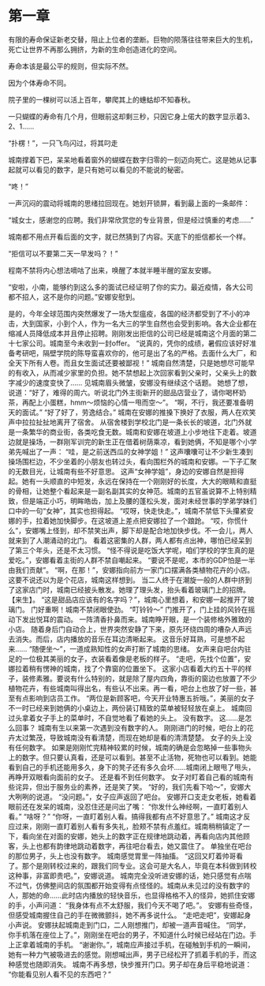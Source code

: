# 第一章

有限的寿命保证新老交替，阻止上位者的垄断。巨物的陨落往往带来巨大的生机，死亡让世界不再那么拥挤，为新的生命创造进化的空间。

寿命本该是最公平的规则，但实际不然。

因为个体寿命不同。

院子里的一棵树可以活上百年，攀爬其上的蟪蛄却不知春秋。

一只蝴蝶的寿命有几个月，但眼前这却剩三秒，只因它身上偌大的数字显示着3、2、1……

“扑楞！”，一只飞鸟闪过，将其叼走

城南撑着下巴，呆呆地看着窗外的蝴蝶在数字归零的一刻迈向死亡。这是她从记事起就可以看见的数字，是只有她可以看见的不能说的秘密。

“咚！”

一声沉闷的震动将城南的思绪拉回现在。她划开锁屏，看到最上面的一条邮件：

“城女士，感谢您的应聘。我们非常欣赏您的专业背景，但是经过慎重的考虑……”

城南都不用点开看后面的文字，就已然猜到了内容。天底下的拒信都长一个样。

“拒信可以不要第二天一早发吗？！”

程南不禁将内心想法嘀咕了出来，唤醒了本就半睡半醒的室友安娜。

“安啦，小南，能够约到这么多的面试已经证明了你的实力。最近疫情，各大公司都不招人，这不是你的问题。”安娜安慰到。

是的，今年全球范围内突然爆发了一场大型瘟疫，各国的经济都受到了不小的冲击，大到国家，小到个人，作为一名大三的学生自然也会受到影响。各大企业都在缩减人员降低成本并且停止招聘。刚刚发出拒信的公司已经是城南这个月面的第二十七家公司。城南至今未收到一封offer。
“说真的，凭你的成绩，暑假应该好好准备考研吧，隔壁学院的陈导蛮喜欢你的，他可是出了名的严格。去面什么大厂，和全天下所有人卷。而且女生面试还要被鄙视！”
城南自然清楚，只是她想尽可能早的有收入，从而减少家里的负担。她不禁想起上次回家看到父亲时，父亲头上的数字减少的速度变快了……
见城南眉头微皱，安娜没有继续这个话题。
她想了想，说道：“好了，难得的周六。听说北门外主街新开的甜品店营业了，请你喝杯奶茶，再配上小蛋糕，hmm～烦恼的心情一甩而空～”。
“啊，不行，我还要准备明天的面试。”
“好了好了，劳逸结合。”
城南在安娜的推搡下换好了衣服，两人在欢笑声中拉拉扯扯地离开了宿舍。
从宿舍楼到学校北门是一条长长的坡道，北门外就是一条繁华的商业街，各类吃食无数。城南和安娜在坡道上小步地往下走着。坡道边就是操场，一群刚军训完的新生正在借着树荫乘凉，看到她俩，不知是哪个小学弟先喊出了一声：
“哇，是之前送西瓜的女神学姐！”
这声囔囔可让不少新生凑到操场围栏边，不少坐着的小朋友也转过头，看向围栏外的城南和安娜。一下子汇聚的无数目光，让城南有些不好意思。
这声“女神学姐”，身边的安娜自然是担得起。她有一头顺直的中短发，永远在保持在一个刚刚好的长度，大大的眼睛和直挺的骨相，让她整个看起来是一副名副其实的女神范。城南的五官虽说算不上特别精致，但是端正小巧，明眸皓齿，加上及腰的蓬松头发，面对未经世事的学弟学妹们口中的一句“女神”，其实也担得起。
“哎呀，快走快走。”，城南不禁低下头攥紧安娜的手，拉着她加快脚步。在这坡道上差点把安娜拉了一个踉跄。
“哎，你慌什么”，安娜嘴上怪到，却不禁笑出声，脚下却是配合地加快步伐。不一会儿，两人就来到了人潮涌动的北门。
看着这密集的人群，两人都有点出神，哪怕已经呆到了第三个年头，还是不太习惯。
“怪不得说是吃饭大学呢，咱们学校的学生真的是爱吃。”，安娜看着主街的人群不禁自嘲起来。
“要说不是呢，本市的GDP怕是一半由我们贡献”。
“啊，在那！”，安娜指向前方一家门口摆满各类植物花卉的小店。
这要不说还以为是个花店，城南这样想到。
当二人终于在潮旋一般的人群中挤到了这家店门时，城南已经披头散发。她理了理头发，抬头看着玻璃门上的招牌。
【来生】。
“这是甜品店应该有的名字吗？”，城南心里想着，和安娜一起推开了玻璃门。
门好重啊！城南不禁闭眼使劲。
“叮铃铃～”
门推开了，门上挂的风铃在摇动下发出悦耳的震动。
一阵清香扑鼻而来。城南睁开眼，是一个装修格外雅致的小店。
随着身后门自动合上，世界突然安静了下来，原先环绕四周的嘈杂人声远去消失。而后，店内播放的音乐在耳边清晰起来。
这音乐好耳熟，可是想不起来……
“随便坐～”，一道成熟知性的女声打断了城南的思绪。
女声来自吧台内驻足的一位极其美丽的女子，衣装看着像是老板的样子。
“走吧，先找个位置”，安娜拉着稍有愣神的城南，找了个靠窗的位置坐下。
这家小店看着大约五十平的样子，装修素雅。要说有什么特别的，就是除了屋内四角，靠街的窗边也放置了不少植物花卉，有些城南叫得出名，有些认不出来。再一看，吧台上也放了好一些，甚至有点影响到店员工作。
“两位是新顾客吧，今天开业特惠五折哦。”，美丽的女子不一时已经来到她俩的小桌边上，两份装订精致的菜单被轻轻放在桌上。
城南回过头拿着女子手上的菜单时，不自觉地看了看她的头上。
没有数字。
这……是怎么回事？
城南有生以来第一次遇到没有数字的人。
刚刚进门的时候，吧台上的花卉太过繁茂，导致城南没有看清楚，而现在她却是看的清清楚楚。
女子的头上没有任何数字。
如果是刚刚忙完精神较累的时候，城南的确是会忽略掉一些事物头上的数字。但只要认真看，还是可以看到。甚至不止活物，死物也可以看到。她能看到自己的手机还能用多久，身下的凳子还有多久会坏……城南闭上眼甩了甩头，再睁开双眼看向面前的女子。
还是看不到任何数字。
女子对盯着自己看的城南有些诧异，但出于服务业的素养，还是笑了笑。
“好的，我们先看下哈～”，安娜大大咧咧的说道。
“没问题。”，女子应声返回了吧台。
安娜开口支走女老板，她看着眼前还在发呆的城南，没忍住还是问出了嘴：
“你发什么神经啊，一直盯着别人看。”
“啥呀？”
“你呀，一直盯着别人看。搞得我都有点不好意思了。”
城南这才反应过来，刚刚一直盯着别人看有多失礼，脸颊不禁有点羞红。城南稍稍镇定了一下，看向坐在对面的安娜，她头上的数字正在规律地跳动着，再看向店内其他顾客，头上也都有韵律地跳动着数字，再往吧台看去，她又震住了。
单独坐在吧台的那位男子，头上也没有数字。
城南感觉胃里一阵抽搐。
“这回又盯着帅哥看了。那个是刚转校过来的，跟我们同专业。这会可是大名人，毕竟在本科做到转校这种事，非富即贵吧。”，安娜说道。
城南完全没听进安娜的话，她只感觉有点喘不过气，仿佛整间店的氛围都开始变得有点怪怪的。城南从未见过的没有数字的人，那她的命……此时店内播放的轻快音乐，也显得格格不入的怪异，她抓住安娜的手，小声问道：
“我身体有点不太舒服，我们今天不喝了吧。”。
安娜有些奇怪，但感受城南握住自己的手在微微颤抖，她不再多说什么。
“走吧走吧”，安娜起身小声说。
安娜扶起城南走到门口，二人刚想推门，却被一道声音喊住。
“同学，你手机落在座位上了。”，刚刚坐在吧台的男子，不知道什么时候已经站在门边。手上正拿着城南的手机。
“谢谢你。”，城南应声接过手机，在碰触到手机的一瞬间，她有一种力气被吸进去的感觉。刚想喊出声，男子已经松开了抓着手机的手，而这种感觉也随即消失。
城南不再多想，快步推开门口。男子却在身后平稳地说道：
“你能看见别人看不见的东西吧？”












